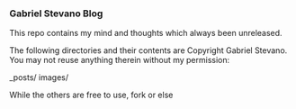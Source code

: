 ### Gabriel Stevano Blog

This repo contains my mind and thoughts which always been unreleased.

The following directories and their contents are Copyright Gabriel Stevano. You may not reuse anything therein without my permission:

_posts/
images/

While the others are free to use, fork or else